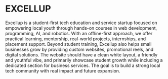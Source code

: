 # EXCELLUP

Excellup is a student-first tech education and service startup focused on empowering local youth through hands-on courses in web development, programming, AI, and robotics. With an offline-first approach, we offer practical learning, mentorship, real-world projects, internships, and placement support. Beyond student training, Excellup also helps small businesses grow by providing custom websites, promotional reels, and digital solutions. The website should have a clean white layout, a friendly and youthful vibe, and primarily showcase student growth while including a dedicated section for business services. The goal is to build a strong local tech community with real impact and future expansion.
